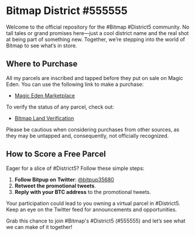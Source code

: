 # Bitmap District #555555

Welcome to the official repository for the #Bitmap #District5 community. No tall tales or grand promises here—just a cool district name and the real shot at being part of something new. Together, we’re stepping into the world of Bitmap to see what’s in store.


## Where to Purchase

All my parcels are inscribed and tapped before they put on sale on Magic Eden. You can use the following link to make a purchase:

- [Magic Eden Marketplace](https://magiceden.io/ordinals/wallet?walletAddress=bc1q92gfgnatumqn0ly5dsd3ufzehxk7s486d5fx5m)

To verify the status of any parcel, check out:

- [Bitmap Land Verification](https://bitmap.land/?block=555555)

Please be cautious when considering purchases from other sources, as they may be untapped and, consequently, not officially recognized.

## How to Score a Free Parcel

Eager for a slice of #District5? Follow these simple steps:

1. **Follow Bitpup on Twitter**: [@bitpup35680](https://twitter.com/bitpup35680)
2. **Retweet the promotional tweets**.
3. **Reply with your BTC address** to the promotional tweets.

Your participation could lead to you owning a virtual parcel in #District5. Keep an eye on the Twitter feed for announcements and opportunities.

Grab this chance to join #Bitmap's #District5 (#555555) and let’s see what we can make of it together!
